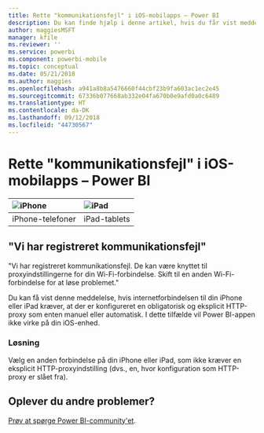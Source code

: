 ```yaml
---
title: Rette "kommunikationsfejl" i iOS-mobilapps – Power BI
description: Du kan finde hjælp i denne artikel, hvis du får vist meddelelsen "Vi har registreret kommunikationsfejl. De kan være knyttet til proxyindstillingerne for din Wi-Fi-forbindelse."
author: maggiesMSFT
manager: kfile
ms.reviewer: ''
ms.service: powerbi
ms.component: powerbi-mobile
ms.topic: conceptual
ms.date: 05/21/2018
ms.author: maggies
ms.openlocfilehash: a941a8b8a5476660f44cbf23b9fa603ac1ec2e45
ms.sourcegitcommit: 67336b077668ab332e04fa670b0e9afd0a0c6489
ms.translationtype: HT
ms.contentlocale: da-DK
ms.lasthandoff: 09/12/2018
ms.locfileid: "44730567"
---
```

# <a name="fixing-communication-failures-in-ios-mobile-apps---power-bi"></a>Rette "kommunikationsfejl" i iOS-mobilapps – Power BI

| ![iPhone](./media/mobile-known-issues-with-the-iphone-app/iphone-logo-50-px.png) | ![iPad](./media/mobile-known-issues-with-the-iphone-app/ipad-logo-50-px.png) |
|:--- |:--- |
| iPhone-telefoner |iPad-tablets |

## <a name="we-encountered-communication-failures"></a>"Vi har registreret kommunikationsfejl"
"Vi har registreret kommunikationsfejl. De kan være knyttet til proxyindstillingerne for din Wi-Fi-forbindelse. Skift til en anden Wi-Fi-forbindelse for at løse problemet."

Du kan få vist denne meddelelse, hvis internetforbindelsen til din iPhone eller iPad kræver, at der er konfigureret en obligatorisk og eksplicit HTTP-proxy som enten manuel eller automatisk. I dette tilfælde vil Power BI-appen ikke virke på din iOS-enhed.

### <a name="workaround"></a>Løsning
Vælg en anden forbindelse på din iPhone eller iPad, som ikke kræver en eksplicit HTTP-proxyindstilling (dvs., en, hvor konfiguration som HTTP-proxy er slået fra).

## <a name="other-issues"></a>Oplever du andre problemer?
[Prøv at spørge Power BI-community'et](http://community.powerbi.com/).


